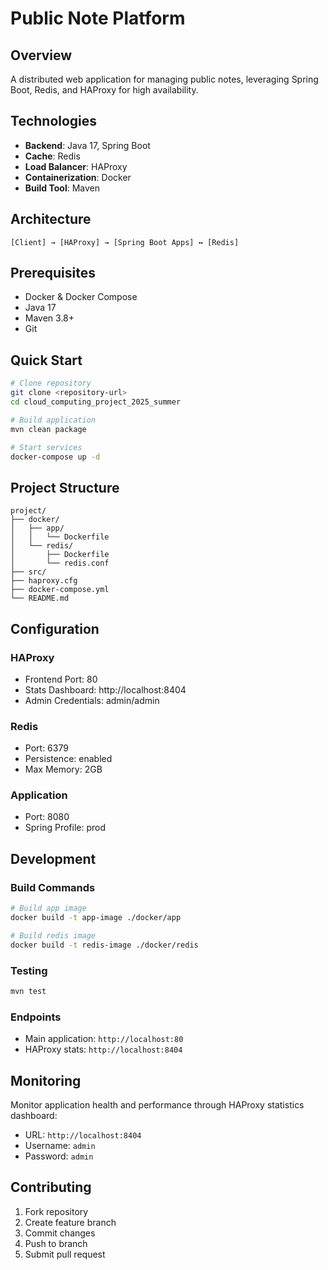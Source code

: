 # Public Note Platform

## Overview
A distributed web application for managing public notes, leveraging Spring Boot, Redis, and HAProxy for high availability.

## Technologies
- **Backend**: Java 17, Spring Boot
- **Cache**: Redis
- **Load Balancer**: HAProxy
- **Containerization**: Docker
- **Build Tool**: Maven

## Architecture
```
[Client] → [HAProxy] → [Spring Boot Apps] ↔ [Redis]
```

## Prerequisites
- Docker & Docker Compose
- Java 17
- Maven 3.8+
- Git

## Quick Start
```bash
# Clone repository
git clone <repository-url>
cd cloud_computing_project_2025_summer

# Build application
mvn clean package

# Start services
docker-compose up -d
```

## Project Structure
```
project/
├── docker/
│   ├── app/
│   │   └── Dockerfile
│   └── redis/
│       ├── Dockerfile
│       └── redis.conf
├── src/
├── haproxy.cfg
├── docker-compose.yml
└── README.md
```

## Configuration

### HAProxy
- Frontend Port: 80
- Stats Dashboard: http://localhost:8404
- Admin Credentials: admin/admin

### Redis
- Port: 6379
- Persistence: enabled
- Max Memory: 2GB

### Application
- Port: 8080
- Spring Profile: prod

## Development

### Build Commands
```bash
# Build app image
docker build -t app-image ./docker/app

# Build redis image
docker build -t redis-image ./docker/redis
```

### Testing
```bash
mvn test
```

### Endpoints
- Main application: `http://localhost:80`
- HAProxy stats: `http://localhost:8404`

## Monitoring
Monitor application health and performance through HAProxy statistics dashboard:
- URL: `http://localhost:8404`
- Username: `admin`
- Password: `admin`

## Contributing
1. Fork repository
2. Create feature branch
3. Commit changes
4. Push to branch
5. Submit pull request
